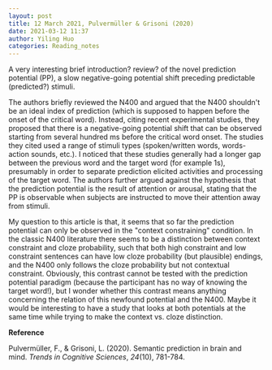 ```yaml
---
layout: post
title: 12 March 2021, Pulvermüller & Grisoni (2020)
date: 2021-03-12 11:37
author: Yiling Huo
categories: Reading_notes
---
```

<!-- wp:paragraph -->
<p>A very interesting brief introduction? review? of the novel prediction potential (PP), a slow negative-going potential shift preceding predictable (predicted?) stimuli.</p>
<!-- /wp:paragraph -->

<!-- wp:paragraph -->
<p>The authors briefly reviewed the N400 and argued that the N400 shouldn't be an ideal index of prediction (which is supposed to happen before the onset of the critical word). Instead, citing recent experimental studies, they proposed that there is a negative-going potential shift that can be observed starting from several hundred ms before the critical word onset. The studies they cited used a range of stimuli types (spoken/written words, words-action sounds, etc.). I noticed that these studies generally had a longer gap between the previous word and the target word (for example 1s), presumably in order to separate prediction elicited activities and processing of the target word. The authors further argued against the hypothesis that the prediction potential is the result of attention or arousal, stating that the PP is observable when subjects are instructed to move their attention away from stimuli.</p>
<!-- /wp:paragraph -->

<!-- wp:paragraph -->
<p>My question to this article is that, it seems that so far the prediction potential can only be observed in the "context constraining" condition. In the classic N400 literature there seems to be a distinction between context constraint and cloze probability, such that both high constraint and low constraint sentences can have low cloze probability (but plausible) endings, and the N400 only follows the cloze probability but not contextual constraint. Obviously, this contrast cannot be tested with the prediction potential paradigm (because the participant has no way of knowing the target word!), but I wonder whether this contrast means anything concerning the relation of this newfound potential and the N400. Maybe it would be interesting to have a study that looks at both potentials at the same time while trying to make the context vs. cloze distinction.</p>
<!-- /wp:paragraph -->

<!-- wp:paragraph -->
<p><strong>Reference</strong></p>
<!-- /wp:paragraph -->

<!-- wp:paragraph -->
<p>Pulvermüller, F., &amp; Grisoni, L. (2020). Semantic prediction in brain and mind. <em>Trends in Cognitive Sciences</em>, <em>24</em>(10), 781-784.</p>
<!-- /wp:paragraph -->
